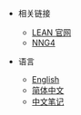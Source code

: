 * 相关链接
  * [LEAN 官网](https://leanprover.github.io/)
  * [NNG4](https://github.com/hhu-adam/NNG4)

* 语言
  * [English](https://glimpse.lookeng.cn)
  * [简体中文](https://glimpse.lookeng.cn/zh-docs)
  * [中文笔记](https://glimpse.lookeng.cn/notes)
